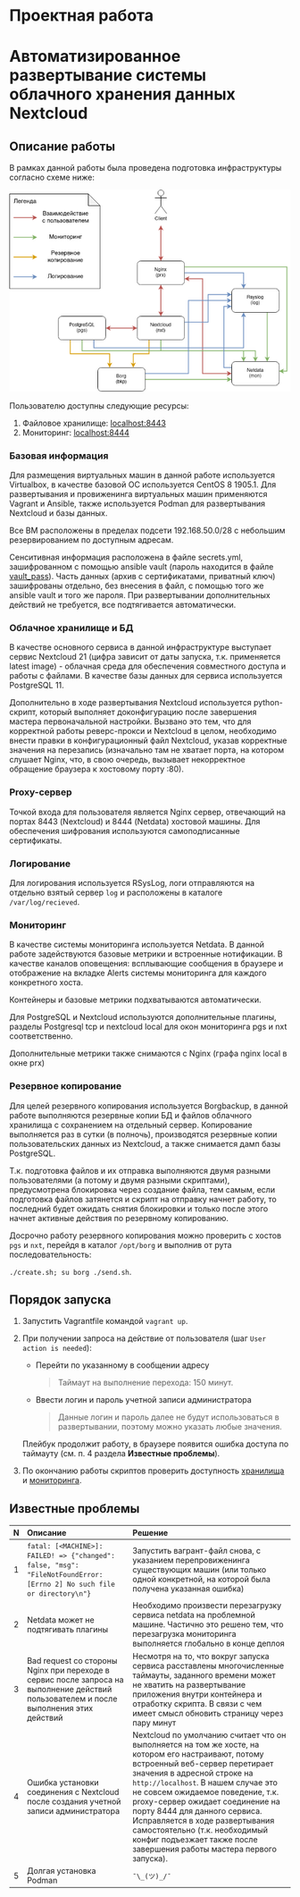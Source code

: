 # Проектная работа

# Автоматизированное развертывание системы облачного хранения данных Nextcloud

## Описание работы

В рамках данной работы была проведена подготовка инфраструктуры согласно схеме ниже:

![scheme](./add_files/scheme.png)

Пользователю доступны следующие ресурсы:

1. Файловое хранилище: [localhost:8443](https://localhost:8443)
2. Мониторинг: [localhost:8444](https://localhost:8444)

### Базовая информация

Для размещения виртуальных машин в данной работе используется Virtualbox, в качестве базовой ОС используется CentOS 8 1905.1. Для развертывания и провиженинга виртуальных машин применяются Vagrant и Ansible, также используется Podman для развертывания Nextcloud и базы данных.

Все ВМ расположены в пределах подсети 192.168.50.0/28 с небольшим резервированием по доступным адресам.

Сенситивная информация расположена в файле secrets.yml, зашифрованном с помощью ansible vault (пароль находится в файле [vault_pass](./vault_pass)). Часть данных (архив с сертификатами, приватный ключ) зашифрованы отдельно, без внесения в файл, с помощью того же ansible vault и того же пароля. При развертывании дополнительных действий не требуется, все подтягивается автоматически.

### Облачное хранилище и БД

В качестве основного сервиса в данной инфраструктуре выступает сервис Nextcloud 21 (цифра зависит от даты запуска, т.к. применяется latest image) - облачная среда для обеспечения совместного доступа и работы с файлами. В качестве базы данных для сервиса используется PostgreSQL 11.

Дополнительно в ходе развертывания Nextcloud используется python-скрипт, который выполняет доконфигурацию после завершения мастера первоначальной настройки. Вызвано это тем, что для корректной работы реверс-прокси и Nextcloud в целом, необходимо внести правки в конфигурационный файл Nextcloud, указав корректные значения на перезапись (изначально там не хватает порта, на котором слушает Nginx, что, в свою очередь, вызывает некорректное обращение браузера к хостовому порту :80).

### Proxy-сервер

Точкой входа для пользователя является Nginx сервер, отвечающий на портах 8443 (Nextcloud) и 8444 (Netdata) хостовой машины. Для обеспечения шифрования используются самоподписанные сертификаты.

### Логирование

Для логирования используется RSysLog, логи отправляются на отдельно взятый сервер `log` и расположены в каталоге `/var/log/recieved`.

### Мониторинг

В качестве системы мониторинга используется Netdata. В данной работе задействуются базовые метрики и встроенные нотификации. В качестве каналов оповещения: всплывающие сообщения в браузере и отображение на вкладке Alerts системы мониторинга для каждого конкретного хоста.

Контейнеры и базовые метрики подхватываются автоматически.

Для PostgreSQL и Nextcloud используются дополнительные плагины, разделы Postgresql tcp и nextcloud local для окон мониторинга pgs и nxt соответственно.

Дополнительные метрики также снимаются с Nginx (графа nginx local в окне prx)

### Резервное копирование

Для целей резервного копирования используется Borgbackup, в данной работе выполняются резервные копии БД и файлов облачного хранилища с сохранением на отдельный сервер. Копирование выполняется раз в сутки (в полночь), производятся резервные копии пользовательских данных из Nextcloud, а также снимается дамп базы PostgreSQL.

Т.к. подготовка файлов и их отправка выполняются двумя разными пользователями (а потому и двумя разными скриптами), предусмотрена блокировка через создание файла, тем самым, если подготовка файлов затянется и скрипт на отправку начнет работу, то последний будет ожидать снятия блокировки и только после этого начнет активные действия по резервному копированию.

Досрочно работу резервного копирования можно проверить с хостов `pgs` и `nxt`, перейдя в каталог `/opt/borg` и выполнив от рута последовательность: 

`./create.sh; su borg ./send.sh`.

## Порядок запуска

1. Запустить Vagrantfile командой `vagrant up`.
2. При получении запроса на действие от пользователя (шаг `User action is needed`):
    - Перейти по указанному в сообщении адресу
        > Таймаут на выполнение перехода: 150 минут.
    - Ввести логин и пароль учетной записи администратора 
        > Данные логин и пароль далее не будут использоваться в развертывании, поэтому можно указать любые значения. 
    
    Плейбук продолжит работу, в браузере появится ошибка доступа по таймауту (см. п. 4 раздела **Известные проблемы**).
3. По окончанию работы скриптов проверить доступность [хранилища](https://localhost:8443) и [мониторинга](https://localhost:8444).

## Известные проблемы

| N | Описание | Решение |
| :--: | :-- | :-- |
| 1 | `fatal: [<MACHINE>]: FAILED! => {"changed": false, "msg": "FileNotFoundError: [Errno 2] No such file or directory\n"}` | Запустить вагрант-файл снова, с указанием перепровиженинга существующих машин (или только одной конкретной, на которой была получена указанная ошибка) |
| 2 | Netdata может не подтягивать плагины | Необходимо произвести перезагрузку сервиса netdata на проблемной машине. Частично это решено тем, что перезагрузка мониторинга выполняется глобально в конце деплоя |
| 3 | Bad request со стороны Nginx при переходе в сервис после запроса на выполнение действий пользователем и после выполнения этих действий | Несмотря на то, что вокруг запуска сервиса расставлены многочисленные таймауты, заданного времени может не хватить на развертывание приложения внутри контейнера и отработку скрипта. В связи с чем имеет смысл обновить страницу через пару минут
| 4 | Ошибка установки соединения с Nextcloud после создания учетной записи администратора | Nextcloud по умолчанию считает что он выполняется на том же хосте, на котором его настраивают, потому встроенный веб-сервер перетирает значения в адресной строке на `http://localhost`. В нашем случае это не совсем ожидаемое поведение, т.к. proxy-сервер ожидает соединение на порту 8444 для данного сервиса. Исправляется в ходе развертывания самостоятельно (т.к. необходимый конфиг подъезжает также после завершения работы мастера первого запуска). |
| 5 | Долгая установка Podman | `¯\_(ツ)_/¯` |
